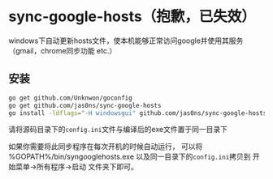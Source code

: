 sync-google-hosts（抱歉，已失效）
===============

windows下自动更新hosts文件，使本机能够正常访问google并使用其服务（gmail，chrome同步功能 etc.）

安装
----
```Bash
go get github.com/Unknwon/goconfig
go get github.com/jas0ns/sync-google-hosts
go install -ldflags="-H windowsgui" github.com/jas0ns/sync-google-hosts
``` 
请将源码目录下的`config.ini`文件与编译后的exe文件置于同一目录下

如果你需要将此同步程序在每次开机的时候自动运行，
可以将 %GOPATH%/bin/syngooglehosts.exe 以及同一目录下的`config.ini`拷贝到 开始菜单->所有程序->启动 文件夹下即可。

